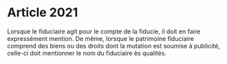 # Article 2021

Lorsque le fiduciaire agit pour le compte de la fiducie, il doit en faire expressément mention.   De même, lorsque le patrimoine fiduciaire comprend des biens ou des droits dont la mutation est soumise à publicité, celle-ci doit mentionner le nom du fiduciaire ès qualités.